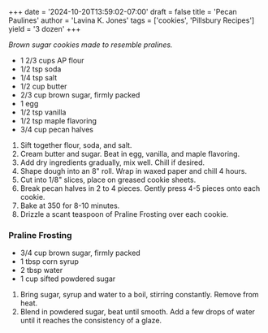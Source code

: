 +++
date = '2024-10-20T13:59:02-07:00'
draft = false
title = 'Pecan Paulines'
author = 'Lavina K. Jones'
tags = ['cookies', 'Pillsbury Recipes']
yield = '3 dozen'
+++

_Brown sugar cookies made to resemble pralines._

* 1 2/3 cups AP flour
* 1/2 tsp soda
* 1/4 tsp salt
* 1/2 cup butter
* 2/3 cup brown sugar, firmly packed
* 1 egg
* 1/2 tsp vanilla
* 1/2 tsp maple flavoring
* 3/4 cup pecan halves

1. Sift together flour, soda, and salt.
2. Cream butter and sugar. Beat in egg, vanilla, and maple flavoring.
3. Add dry ingredients gradually, mix well. Chill if desired.
4. Shape dough into an 8" roll. Wrap in waxed paper and chill 4 hours.
5. Cut into 1/8" slices, place on greased cookie sheets.
6. Break pecan halves in 2 to 4 pieces. Gently press 4-5 pieces onto each cookie.
7. Bake at 350 for 8-10 minutes. 
8. Drizzle a scant teaspoon of Praline Frosting over each cookie.

### Praline Frosting
* 3/4 cup brown sugar, firmly packed
* 1 tbsp corn syrup
* 2 tbsp water
* 1 cup sifted powdered sugar

1. Bring sugar, syrup and water to a boil, stirring constantly. Remove from heat.
2. Blend in powdered sugar, beat until smooth. Add a few drops of water until it reaches the consistency of a glaze.

